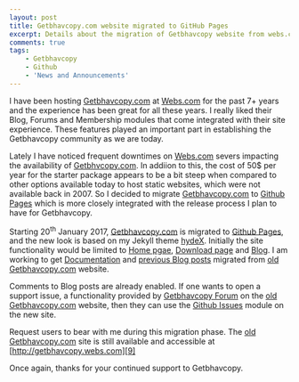 ```yaml
---
layout: post
title: Getbhavcopy.com website migrated to GitHub Pages
excerpt: Details about the migration of Getbhavcopy website from webs.com to GitHub Pages.
comments: true
tags: 
    - Getbhavcopy
    - Github
    - 'News and Announcements'
---
```


I have been hosting [Getbhavcopy.com][1] at [Webs.com][2] for the past 7+ years and the experience has been great for all these years. I really liked their Blog, Forums and Membership modules that come integrated with their site experience. These features played an important part in establishing the Getbhavcopy community as we are today.

Lately I have noticed frequent downtimes on [Webs.com][2] severs impacting the availability of [Getbhvcopy.com][1]. In addiion to this, the cost of 50$ per year for the starter package appears to be a bit steep when compared to other options available today to host static websites, which were not available back in 2007. So I decided to migrate [Getbhavcopy.com][1] to [Github Pages][3] which is more closely integrated with the release process I plan to have for Getbhavcopy.

Starting 20<sup>th</sup> January 2017, [Getbhavcopy.com][2] is migrated to [Github Pages][3], and the new look is based on my Jekyll theme [hydeX][4]. Initially the site functionality would be limited to [Home pgae][1], [Download page][5] and [Blog][6]. I am working to get [Documentation][7] and [previous Blog posts][8] migrated from [old Getbhavcopy.com][9] website.

Comments to Blog posts are already enabled. If one wants to open a support issue, a functionality provided by [Getbhavcopy Forum][10] on the [old Getbhavcopy.com][9] website, then they can use the [Github Issues][11] module on the new site.

Request users to bear with me during this migration phase. The [old Getbhavcopy.com][9] site is still available and accessible at [http://getbhavcopy.webs.com][9]

Once again, thanks for your continued support to Getbhavcopy.

[1]: http://www.getbhavcopy.com
[2]: http://www.webs.com
[3]: https://pages.github.com/
[4]: https://hemenkapadia.github.io/hydeX
[5]: https://github.com/hemenkapadia/getbhavcopy/releases
[6]: http://www.getbhavcopy.com/blog/
[7]: http://getbhavcopy.webs.com/documentation.htm
[8]: http://getbhavcopy.webs.com/apps/blog/
[9]: http://getbhavcopy.webs.com/
[10]: http://getbhavcopy.webs.com/apps/forums/
[11]: https://github.com/hemenkapadia/getbhavcopy/issues
